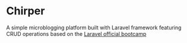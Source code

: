 # Chirper
A simple microblogging platform built with Laravel framework featuring CRUD operations based on the [Laravel official bootcamp](https://bootcamp.laravel.com/)

